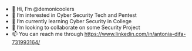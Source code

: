 - 👋 Hi, I’m @demonicoolers
- 👀 I’m interested in Cyber Security Tech and Pentest
- 🌱 I’m currently learning Cyber Security in College
- 💞️ I’m looking to collaborate on some Security Project
- 📫 You can reach me through https://www.linkedin.com/in/antonia-difa-731993164/

<!---
demonicoolers/demonicoolers is a ✨ special ✨ repository because its `README.md` (this file) appears on your GitHub profile.
You can click the Preview link to take a look at your changes.
--->
